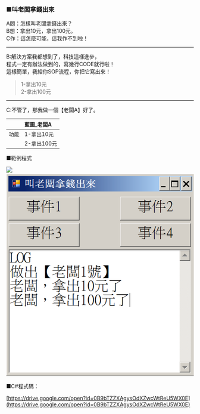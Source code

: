 ### ■叫老闆拿錢出來

A問：怎樣叫老闆拿錢出來？  
B想：拿出10元，拿出100元。  
C作：這怎麼可能，這我作不到啦！

---

B:解決方案我都想到了，科技這樣進步，  
程式一定有辦法做到的，寫幾行CODE就行啦！  
這樣簡單，我給你SOP流程，你把它寫出來！

> 1-拿出10元  
> 2-拿出100元

---

C:不管了，那我做一個【老闆A】好了。

|  | 藍圖\_老闆A |
| :--- | :--- |
| 功能 | 1-拿出10元 |
|  | 2-拿出100元 |

■範例程式

![](file:///D:\TEMP\msohtml1\08\clip_image002.jpg)![](/assets/002_1_叫老闆拿錢出來_20170801.PNG)

■C\#程式碼：

[https://drive.google.com/open?id=0B9bTZZXAgysOdXZwcWtReU5WX0E](https://drive.google.com/open?id=0B9bTZZXAgysOdXZwcWtReU5WX0E)

